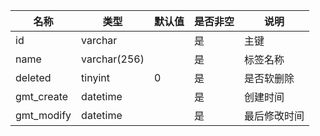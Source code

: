 名称 | 类型 | 默认值 | 是否非空 | 说明
-- | -- | -- | -- |-- 
id | varchar | | 是 | 主键
name | varchar(256) | | 是 | 标签名称
deleted | tinyint | 0 | 是 | 是否软删除
gmt_create | datetime | | 是 | 创建时间
gmt_modify | datetime | | 是 | 最后修改时间

